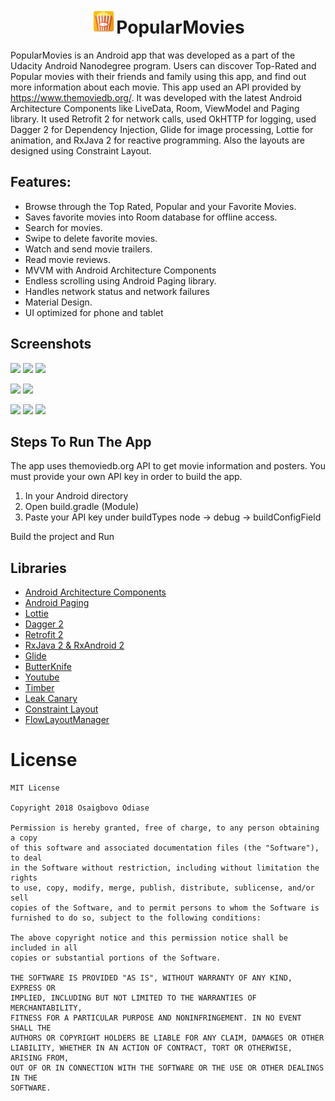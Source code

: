
# <h1 align="center"><img src="https://github.com/Osaigbovo/PopularMovies/blob/master/app/src/main/res/mipmap-xxxhdpi/ic_launcher.png" width="40">PopularMovies</h1>
PopularMovies is an Android app that was developed as a part of the Udacity Android Nanodegree program. Users can discover Top-Rated and Popular movies with their friends and family using this app, and find out more information about each movie. This app used an API provided by https://www.themoviedb.org/.
It was developed with the latest Android Architecture Components like LiveData, Room, ViewModel and Paging library. It used Retrofit 2 for network calls, used OkHTTP for logging, used Dagger 2 for Dependency Injection, Glide for image processing, Lottie for animation, and RxJava 2 for reactive programming. Also the layouts are designed using Constraint Layout.

## Features:
* Browse through the Top Rated, Popular and your Favorite Movies.
* Saves favorite movies into Room database for offline access.
* Search for movies.
* Swipe to delete favorite movies.
* Watch and send movie trailers.
* Read movie reviews.
* MVVM with Android Architecture Components
* Endless scrolling using Android Paging library.
* Handles network status and network failures
* Material Design.
* UI optimized for phone and tablet


## Screenshots
<img src="../master/art/home.png" width="240"> <img src="../master/art/options.png" width="240"> <img src="../master/art/favorite.png" width="240">

<img src="../master/art/swipe to delete.png" width="240"> <img src="../master/art/search.png" width="240">

<img src="../master/art/movie deets.png" width="240"> <img src="../master/art/movie deetss.png" width="240"> <img src="../master/art/movie deetsss.png" width="240">


<h2>Steps To Run The App</h2>
<p>The app uses themoviedb.org API to get movie information and posters. You must provide your own API key in order to build the app.</p>
<ol>
<li>In your Android directory</li>
<li>Open build.gradle (Module)</li>
<li>Paste your API key under buildTypes node -> debug -> buildConfigField </li>
</ol>
<p>Build the project and Run</p>


## Libraries

* [Android Architecture Components](https://developer.android.com/topic/libraries/architecture/)
* [Android Paging](https://developer.android.com/topic/libraries/architecture/paging/)
* [Lottie](https://github.com/airbnb/lottie-android)
* [Dagger 2](https://github.com/google/dagger)
* [Retrofit 2](https://github.com/square/retrofit)
* [RxJava 2 & RxAndroid 2](https://github.com/ReactiveX/RxAndroid)
* [Glide](https://github.com/bumptech/glide)
* [ButterKnife](https://github.com/JakeWharton/butterknife)
* [Youtube](https://github.com/youtube/yt-android-player)
* [Timber](https://github.com/JakeWharton/timber)
* [Leak Canary](https://github.com/square/leakcanary)
* [Constraint Layout](https://developer.android.com/reference/android/support/constraint/ConstraintLayout)
* [FlowLayoutManager](https://github.com/xiaofeng-han/AndroidLibs/tree/master/flowlayoutmanager)

# License

	MIT License
	
	Copyright 2018 Osaigbovo Odiase

	Permission is hereby granted, free of charge, to any person obtaining a copy
	of this software and associated documentation files (the "Software"), to deal
	in the Software without restriction, including without limitation the rights
	to use, copy, modify, merge, publish, distribute, sublicense, and/or sell
	copies of the Software, and to permit persons to whom the Software is
	furnished to do so, subject to the following conditions:

	The above copyright notice and this permission notice shall be included in all
	copies or substantial portions of the Software.

	THE SOFTWARE IS PROVIDED "AS IS", WITHOUT WARRANTY OF ANY KIND, EXPRESS OR
	IMPLIED, INCLUDING BUT NOT LIMITED TO THE WARRANTIES OF MERCHANTABILITY,
	FITNESS FOR A PARTICULAR PURPOSE AND NONINFRINGEMENT. IN NO EVENT SHALL THE
	AUTHORS OR COPYRIGHT HOLDERS BE LIABLE FOR ANY CLAIM, DAMAGES OR OTHER
	LIABILITY, WHETHER IN AN ACTION OF CONTRACT, TORT OR OTHERWISE, ARISING FROM,
	OUT OF OR IN CONNECTION WITH THE SOFTWARE OR THE USE OR OTHER DEALINGS IN THE
	SOFTWARE.